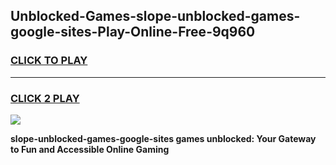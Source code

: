 
## Unblocked-Games-slope-unblocked-games-google-sites-Play-Online-Free-9q960
<h3>
<a href="https://premium76.site?title=slope-unblocked-games-google-sites&ref=26A">CLICK TO PLAY</a></h3>
<hr>

<h3>
<a href="https://premium76.site?title=slope-unblocked-games-google-sites&ref=26A">CLICK 2 PLAY</a>
  
</h3>

<a href="https://premium76.site?title=slope-unblocked-games-google-sites&ref=26A"><img src="https://clearcache.store/games.png"></a>


**slope-unblocked-games-google-sites games unblocked: Your Gateway to Fun and Accessible Online Gaming**
